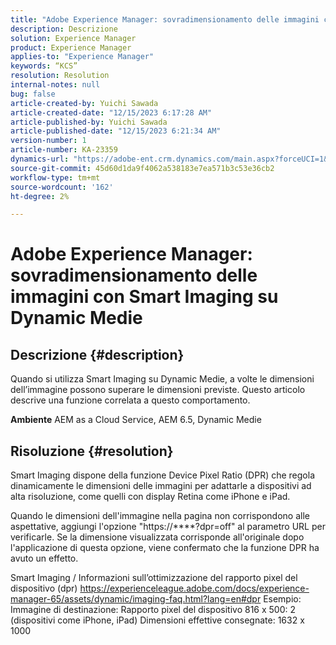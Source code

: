 ```yaml
---
title: "Adobe Experience Manager: sovradimensionamento delle immagini con Smart Imaging su Dynamic Medie"
description: Descrizione
solution: Experience Manager
product: Experience Manager
applies-to: "Experience Manager"
keywords: “KCS”
resolution: Resolution
internal-notes: null
bug: false
article-created-by: Yuichi Sawada
article-created-date: "12/15/2023 6:17:28 AM"
article-published-by: Yuichi Sawada
article-published-date: "12/15/2023 6:21:34 AM"
version-number: 1
article-number: KA-23359
dynamics-url: "https://adobe-ent.crm.dynamics.com/main.aspx?forceUCI=1&pagetype=entityrecord&etn=knowledgearticle&id=84407498-119b-ee11-be37-6045bd006239"
source-git-commit: 45d60d1da9f4062a538183e7ea571b3c53e36cb2
workflow-type: tm+mt
source-wordcount: '162'
ht-degree: 2%

---
```


# Adobe Experience Manager: sovradimensionamento delle immagini con Smart Imaging su Dynamic Medie

## Descrizione {#description}


Quando si utilizza Smart Imaging su Dynamic Medie, a volte le dimensioni dell’immagine possono superare le dimensioni previste.
Questo articolo descrive una funzione correlata a questo comportamento.

<b>Ambiente</b>
AEM as a Cloud Service, AEM 6.5, Dynamic Medie


## Risoluzione {#resolution}


Smart Imaging dispone della funzione Device Pixel Ratio (DPR) che regola dinamicamente le dimensioni delle immagini per adattarle a dispositivi ad alta risoluzione, come quelli con display Retina come iPhone e iPad.

Quando le dimensioni dell&#39;immagine nella pagina non corrispondono alle aspettative, aggiungi l&#39;opzione &quot;https://\*\*\*\*?dpr=off&quot; al parametro URL per verificarle. Se la dimensione visualizzata corrisponde all&#39;originale dopo l&#39;applicazione di questa opzione, viene confermato che la funzione DPR ha avuto un effetto.

Smart Imaging / Informazioni sull’ottimizzazione del rapporto pixel del dispositivo (dpr) https://experienceleague.adobe.com/docs/experience-manager-65/assets/dynamic/imaging-faq.html?lang=en#dpr Esempio: Immagine di destinazione: Rapporto pixel del dispositivo 816 x 500: 2 (dispositivi come iPhone, iPad) Dimensioni effettive consegnate: 1632 x 1000
